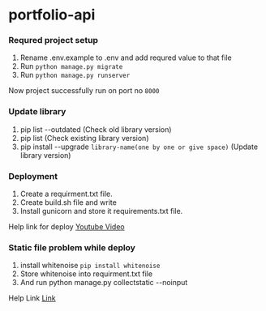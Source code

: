 # portfolio-api

### Requred project setup
1. Rename .env.example to .env and add requred value to that file
2. Run `python manage.py migrate`
3. Run `python manage.py runserver`

Now project successfully run on port no `8000`

### Update library

1. pip list --outdated (Check old library version)
2. pip list (Check existing library version)
3. pip install --upgrade `library-name(one by one or give space)` (Update library version)


### Deployment
1. Create a requirment.txt file.
2. Create build.sh file and write 
3. Install gunicorn and store it requirements.txt file.


Help link for deploy [Youtube Video](https://www.youtube.com/watch?v=FJBTwa0R_5g)


### Static file problem while deploy
1. install whitenoise `pip install whitenoise`
2. Store whitenoise into requirment.txt file
3. And run python manage.py collectstatic --noinput


Help Link [Link](https://www.w3schools.com/django/django_static_whitenoise.php)